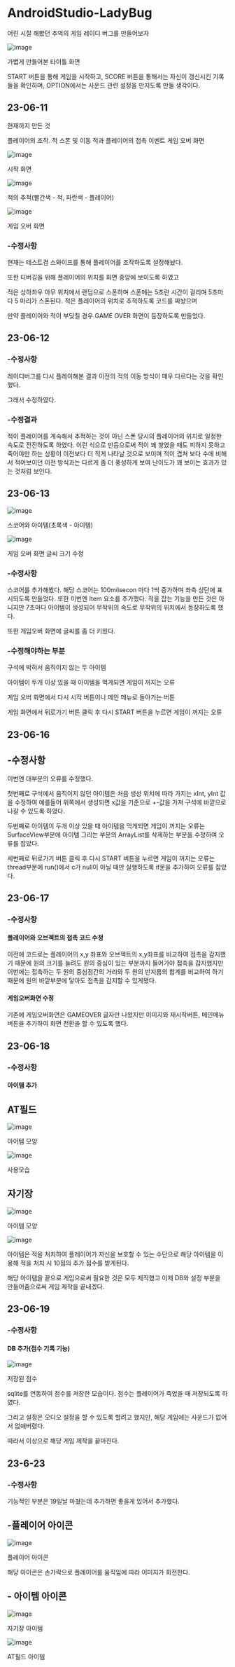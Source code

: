 # AndroidStudio-LadyBug
어린 시절 해봤던 추억의 게임 레이디 버그를 만들어보자

![image](https://github.com/bernadette1008/AndroidStudio-LadyBugGame/assets/103907857/8b5a30f3-0a49-4e5d-97d4-7e8ad986dbe9)

가볍게 만들어본 타이틀 화면

START 버튼을 통해 게임을 시작하고, SCORE 버튼을 통해서는 자신이 갱신시킨 기록들을 확인하며, OPTION에서는 사운드 관련 설정을 만지도록 만들 생각이다.

## 23-06-11
현재까지 만든 것

플레이어의 조작.
적 스폰 및 이동
적과 플레이어의 접촉 이벤트
게임 오버 화면

![image](https://github.com/bernadette1008/AndroidStudio-LadyBugGame/assets/103907857/43b29024-bf99-4f3b-af33-09d5132bdb44)

시작 화면

![image](https://github.com/bernadette1008/AndroidStudio-LadyBugGame/assets/103907857/0149fa90-b129-4898-b379-9e4af2b2dda4)

적의 추척(빨간색 - 적, 파란색 - 플레이어)

![image](https://github.com/bernadette1008/AndroidStudio-LadyBugGame/assets/103907857/7e649d49-6b24-4923-b710-f5d9017f8463)

게임 오버 화면

### -수정사항

현재는 테스트겸 스와이프를 통해 플레이어를 조작하도록 설정해놨다.

또한 디버깅을 위해 플레이어의 위치를 화면 중앙에 보이도록 하였고

적은 상하좌우 아무 위치에서 랜덤으로 스폰하며
스폰에는 5초란 시간이 걸리며 5초마다 5 마리가 스폰된다.
적은 플레이어의 위치로 추적하도록 코드를 짜놨으며

만약 플레이어와 적이 부딪칠 경우 GAME OVER 화면이 등장하도록 만들었다.

## 23-06-12
### -수정사항

레이디버그를 다시 플레이해본 결과 이전의 적의 이동 방식이 매우 다르다는 것을 확인했다.

그래서 수정하였다.

### -수정결과

적이 플레이어를 계속해서 추적하는 것이 아닌 스폰 당시의 플레이어의 위치로 일정한 속도로 전진하도록 하였다.
이런 식으로 만듬으로써 적이 꽤 쌓였을 때도 피하지 못하고 죽어야만 하는 상황이 이전보다 더 적게 나타날 것으로 보이며
적이 겹쳐 보다 수에 비해서 적어보이던 이전 방식과는 다르게 좀 더 풍성하게 보여 난이도가 꽤 보이는 효과가 있는 것처럼 보인다.

## 23-06-13

![image](https://github.com/bernadette1008/AndroidStudio-LadyBugGame/assets/103907857/c0acd233-dd29-4bcd-be7f-aebb4bbe9677)

스코어와 아이템(초록색 - 아이템)

![image](https://github.com/bernadette1008/AndroidStudio-LadyBugGame/assets/103907857/aeb6c8cd-c747-453b-8fbf-c7c5f7374fbb)

게임 오버 화면 글씨 크기 수정

### -수정사항

스코어를 추가해봤다. 해당 스코어는 100milsecon 마다 1씩 증가하며 좌측 상단에 표시되도록 만들었다.
또한 이번엔 Item 요소를 추가했다. 적을 잡는 기능을 만든 것은 아니지만 7초마다 아이템이 생성되어 무작위의 속도로 무작위의 위치에서 등장하도록 했다.

또한 게임오버 화면에 글씨를 좀 더 키웠다.

### -수정해야하는 부분

구석에 박혀서 움직이지 않는 두 아이템

아이템이 두개 이상 있을 때 아이템을 먹게되면 게임이 꺼지는 오류

게임 오버 화면에서 다시 시작 버튼이나 메인 메뉴로 돌아가는 버튼

게임 화면에서 뒤로가기 버튼 클릭 후 다시 START 버튼을 누르면 게임이 꺼지는 오류

## 23-06-16

## -수정사항

이번엔 대부분의 오류를 수정했다.

첫번째로 구석에서 움직이지 않던 아이템은 처음 생성 위치에 따라 가지는 xInt, yInt 값을 수정하여 예를들어 위쪽에서 생성되면 x값을 기준으로 +-값을 가져 구석에 바깥으로 나갈 수 있도록 하였다.

두번째로 아이템이 두개 이상 있을 때 아이템을 먹게되면 게임이 꺼지는 오류는 SurfaceView부분에 아이템 그리는 부분의 ArrayList를 삭제하는 부분을 수정하여 오류를 잡았다.

세번째로 뒤로가기 버튼 클릭 후 다시 START 버튼을 누르면 게임이 꺼지는 오류는 thread부분에 run()에서 c가 null이 아닐 때만 실행하도록 if문을 추가하여 오류를 잡았다.

## 23-06-17

### -수정사항

#### 플레이어와 오브젝트의 접촉 코드 수정
이전에 코드로는 플레이어의 x,y 좌표와 오브젝트의 x,y좌표를 비교하여 접촉을 감지했기 때문에 원의 크기를 늘려도 원의 중심이 있는 부분까지 들어가야 접촉을 감지했지만 이번에는 접촉하는 두 원의 중심점간의 거리와 두 원의 반지름의 합계를 비교하여 하기 때문에 원의 바깥부분에 닿아도 접촉을 감지할 수 있게됐다.

#### 게임오버화면 수정
기존에 게임오버화면은 GAMEOVER 글자만 나왔지만 이미지와 재시작버튼, 메인메뉴 버튼을 추가하여 화면 전환을 할 수 있도록 했다.

## 23-06-18

### -수정사항

#### 아이템 추가
## AT필드

![image](https://github.com/bernadette1008/AndroidStudio-LadyBugGame/assets/103907857/08bddca4-1252-485e-b723-4c92f9b48f0b)

아이템 모양

![image](https://github.com/bernadette1008/AndroidStudio-LadyBugGame/assets/103907857/fb2efcef-63a8-4d1e-a994-78b3eb7d5104)

사용모습

## 자기장

![image](https://github.com/bernadette1008/AndroidStudio-LadyBugGame/assets/103907857/d3281a6a-82f0-4289-b20e-4b80ed65755b)

아이템 모양

![image](https://github.com/bernadette1008/AndroidStudio-LadyBugGame/assets/103907857/22417f51-8897-4248-8af7-9ac7ce7343ae)

아이템은 적을 처치하여 플레이어가 자신을 보호할 수 있는 수단으로 해당 아이템을 이용해 적을 처치 시 10점의 추가 점수를 받게된다.

해당 아이템을 끝으로 게임으로써 필요한 것은 모두 제작했고 이제 DB와 설정 부분을 만들어줌으로써 게임 제작을 끝내겠다.

## 23-06-19

### -수정사항

#### DB 추가(점수 기록 기능)

![image](https://github.com/bernadette1008/AndroidStudio-LadyBugGame/assets/103907857/25a6b644-c261-430d-9bf0-3c5360cee68b)

저장된 점수

sqlite를 연동하여 점수를 저장한 모습이다.
점수는 플레이어가 죽었을 때 저장되도록 하였다.

그리고 설정은 오디오 설정을 할 수 있도록 할려고 했지만, 해당 게임에는 사운드가 없어서 없애버렸다.

따라서 이상으로 해당 게임 제작을 끝마친다.

## 23-6-23

### -수정사항

기능적인 부분은 19일날 마쳤는데 추가하면 좋을게 있어서 추가했다.

## -플레이어 아이콘

![image](https://github.com/bernadette1008/AndroidStudio-LadyBugGame/assets/103907857/6b7d0a66-a0af-4026-98d2-e7cd8deb6259)

플레이어 아이콘

해당 아이콘은 손가락으로 플레이어를 움직임에 따라 이미지가 회전한다.

## - 아이템 아이콘

![image](https://github.com/bernadette1008/AndroidStudio-LadyBugGame/assets/103907857/905669bc-d6c4-4ea4-9b57-7470dc0c8efc)

자기장 아이템

![image](https://github.com/bernadette1008/AndroidStudio-LadyBugGame/assets/103907857/64fc42f2-798e-4bdb-86e8-20993bad6776)

AT필드 아이템


